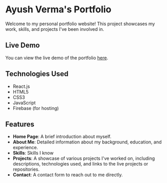 # Ayush Verma's Portfolio

Welcome to my personal portfolio website! This project showcases my work, skills, and projects I've been involved in.

## Live Demo

You can view the live demo of the portfolio [here](https://ayush--verma.web.app/).

## Technologies Used

- React.js
- HTML5
- CSS3
- JavaScript
- Firebase (for hosting)

## Features

- **Home Page**: A brief introduction about myself.
- **About Me**: Detailed information about my background, education, and experience.
- **Skills**: Skills I know
- **Projects**: A showcase of various projects I've worked on, including descriptions, technologies used, and links to the live projects or repositories.
- **Contact**: A contact form to reach out to me directly.


